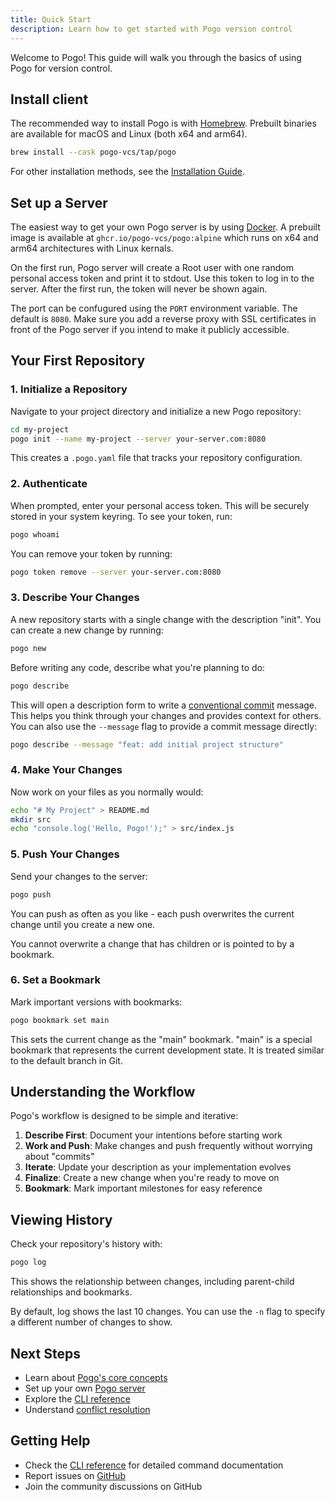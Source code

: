 ```yaml
---
title: Quick Start
description: Learn how to get started with Pogo version control
---
```


Welcome to Pogo! This guide will walk you through the basics of using Pogo for version control.

## Install client

The recommended way to install Pogo is with [Homebrew](https://brew.sh). Prebuilt binaries are available for macOS and Linux (both x64 and arm64).

```bash
brew install --cask pogo-vcs/tap/pogo
```

For other installation methods, see the [Installation Guide](/guides/installation).

## Set up a Server

The easiest way to get your own Pogo server is by using [Docker](https://www.docker.com). A prebuilt image is available at `ghcr.io/pogo-vcs/pogo:alpine` which runs on x64 and arm64 architectures with Linux kernals.

On the first run, Pogo server will create a Root user with one random personal access token and print it to stdout.
Use this token to log in to the server.
After the first run, the token will never be shown again.

The port can be confugured using the `PORT` environment variable. The default is `8080`.
Make sure you add a reverse proxy with SSL certificates in front of the Pogo server if you intend to make it publicly accessible.

## Your First Repository

### 1. Initialize a Repository

Navigate to your project directory and initialize a new Pogo repository:

```bash
cd my-project
pogo init --name my-project --server your-server.com:8080
```

This creates a `.pogo.yaml` file that tracks your repository configuration.

### 2. Authenticate

When prompted, enter your personal access token. This will be securely stored in your system keyring. To see your token, run:

```bash
pogo whoami
```

You can remove your token by running:

```bash
pogo token remove --server your-server.com:8080
```

### 3. Describe Your Changes

A new repository starts with a single change with the description "init". You can create a new change by running:

```bash
pogo new
```

Before writing any code, describe what you're planning to do:

```bash
pogo describe
```

This will open a description form to write a [conventional commit](https://www.conventionalcommits.org/en/v1.0.0/) message. This helps you think through your changes and provides context for others.
You can also use the `--message` flag to provide a commit message directly:

```bash
pogo describe --message "feat: add initial project structure"
```

### 4. Make Your Changes

Now work on your files as you normally would:

```bash
echo "# My Project" > README.md
mkdir src
echo "console.log('Hello, Pogo!');" > src/index.js
```

### 5. Push Your Changes

Send your changes to the server:

```bash
pogo push
```

You can push as often as you like - each push overwrites the current change until you create a new one.

You cannot overwrite a change that has children or is pointed to by a bookmark.

### 6. Set a Bookmark

Mark important versions with bookmarks:

```bash
pogo bookmark set main
```

This sets the current change as the "main" bookmark. "main" is a special bookmark that represents the current development state. It is treated similar to the default branch in Git.

## Understanding the Workflow

Pogo's workflow is designed to be simple and iterative:

1. **Describe First**: Document your intentions before starting work
2. **Work and Push**: Make changes and push frequently without worrying about "commits"
3. **Iterate**: Update your description as your implementation evolves
4. **Finalize**: Create a new change when you're ready to move on
5. **Bookmark**: Mark important milestones for easy reference

## Viewing History

Check your repository's history with:

```bash
pogo log
```

This shows the relationship between changes, including parent-child relationships and bookmarks.

By default, log shows the last 10 changes. You can use the `-n` flag to specify a different number of changes to show.

## Next Steps

- Learn about [Pogo's core concepts](/concepts/overview)
- Set up your own [Pogo server](/guides/server-setup)
- Explore the [CLI reference](/reference/commands)
- Understand [conflict resolution](/concepts/conflicts)

## Getting Help

- Check the [CLI reference](/reference/commands) for detailed command documentation
- Report issues on [GitHub](https://github.com/pogo-vcs/pogo/issues)
- Join the community discussions on GitHub
